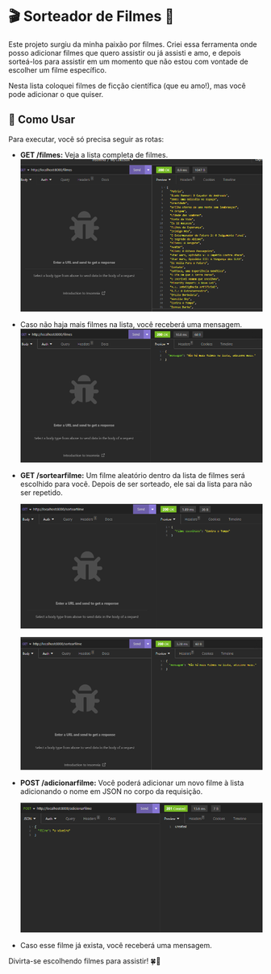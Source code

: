 # 🎬 Sorteador de Filmes 🍿

Este projeto surgiu da minha paixão por filmes. Criei essa ferramenta onde posso adicionar filmes que quero assistir ou já assisti e amo, e depois sorteá-los para assistir em um momento que não estou com vontade de escolher um filme específico.

Nesta lista coloquei filmes de ficção científica (que eu amo!), mas você pode adicionar o que quiser.

## 🚀 Como Usar

Para executar, você só precisa seguir as rotas:

- **GET /filmes:** Veja a lista completa de filmes.
![Lista de filmes](https://github.com/nssena/SorteadorDeFilmes/blob/main/listar_filmes.png)

- Caso não haja mais filmes na lista, você receberá uma mensagem.
  ![Lista vazia](https://github.com/nssena/SorteadorDeFilmes/blob/main/lista_zerada.png)

- **GET /sortearfilme:** Um filme aleatório dentro da lista de filmes será escolhido para você. Depois de ser sorteado, ele sai da lista para não ser repetido.

  ![Filme sorteado](https://github.com/nssena/SorteadorDeFilmes/blob/main/sortear_filme.png)

  ![Lista para sorteio zerada](https://github.com/nssena/SorteadorDeFilmes/blob/main/sorteio_zerado.png)

- **POST /adicionarfilme:** Você poderá adicionar um novo filme à lista adicionando o nome em JSON no corpo da requisição.
  
  ![Adicionando um novo filme](https://github.com/nssena/SorteadorDeFilmes/blob/main/adicionar_filme.png)

-   Caso esse filme já exista, você receberá uma mensagem.

Divirta-se escolhendo filmes para assistir! 🍀🎥
